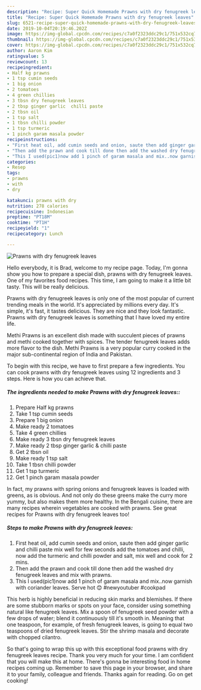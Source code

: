 ```yaml
---
description: "Recipe: Super Quick Homemade Prawns with dry fenugreek leaves"
title: "Recipe: Super Quick Homemade Prawns with dry fenugreek leaves"
slug: 6521-recipe-super-quick-homemade-prawns-with-dry-fenugreek-leaves
date: 2019-10-04T20:19:46.202Z
image: https://img-global.cpcdn.com/recipes/c7a0f2323ddc29c1/751x532cq70/prawns-with-dry-fenugreek-leaves-recipe-main-photo.jpg
thumbnail: https://img-global.cpcdn.com/recipes/c7a0f2323ddc29c1/751x532cq70/prawns-with-dry-fenugreek-leaves-recipe-main-photo.jpg
cover: https://img-global.cpcdn.com/recipes/c7a0f2323ddc29c1/751x532cq70/prawns-with-dry-fenugreek-leaves-recipe-main-photo.jpg
author: Aaron Kim
ratingvalue: 5
reviewcount: 13
recipeingredient:
- Half kg prawns
- 1 tsp cumin seeds
- 1 big onion
- 2 tomatoes
- 4 green chillies
- 3 tbsn dry fenugreek leaves
- 2 tbsp ginger garlic  chilli paste
- 2 tbsn oil
- 1 tsp salt
- 1 tbsn chilli powder
- 1 tsp turmeric
- 1 pinch garam masala powder
recipeinstructions:
- "First heat oil, add cumin seeds and onion, saute then add ginger garlic and chilli paste mix well for few seconds add the tomatoes and chilli, now add the turmeric and chilli powder and salt, mix well and cook for 2 mins."
- "Then add the prawn and cook till done then add the washed dry fenugreek leaves and mix with prawns."
- "This I used(pic1)now add 1 pinch of garam masala and mix..now garnish with coriander leaves. Serve hot 😊 #newyoutuber #cookpad"
categories:
- Resep
tags:
- prawns
- with
- dry

katakunci: prawns with dry
nutrition: 278 calories
recipecuisine: Indonesian
preptime: "PT18M"
cooktime: "PT1H"
recipeyield: "1"
recipecategory: Lunch

---
```



![Prawns with dry fenugreek leaves](https://img-global.cpcdn.com/recipes/c7a0f2323ddc29c1/751x532cq70/prawns-with-dry-fenugreek-leaves-recipe-main-photo.jpg)

Hello everybody, it is Brad, welcome to my recipe page. Today, I'm gonna show you how to prepare a special dish, prawns with dry fenugreek leaves. One of my favorites food recipes. This time, I am going to make it a little bit tasty. This will be really delicious.

Prawns with dry fenugreek leaves is only one of the most popular of current trending meals in the world. It's appreciated by millions every day. It's simple, it's fast, it tastes delicious. They are nice and they look fantastic. Prawns with dry fenugreek leaves is something that I have loved my entire life.

Methi Prawns is an excellent dish made with succulent pieces of prawns and methi cooked together with spices. The tender fenugreek leaves adds more flavor to the dish. Methi Prawns is a very popular curry cooked in the major sub-continental region of India and Pakistan.


To begin with this recipe, we have to first prepare a few ingredients. You can cook prawns with dry fenugreek leaves using 12 ingredients and 3 steps. Here is how you can achieve that.

##### The ingredients needed to make Prawns with dry fenugreek leaves::

1. Prepare Half kg prawns
1. Take 1 tsp cumin seeds
1. Prepare 1 big onion
1. Make ready 2 tomatoes
1. Take 4 green chillies
1. Make ready 3 tbsn dry fenugreek leaves
1. Make ready 2 tbsp ginger garlic &amp; chilli paste
1. Get 2 tbsn oil
1. Make ready 1 tsp salt
1. Take 1 tbsn chilli powder
1. Get 1 tsp turmeric
1. Get 1 pinch garam masala powder


In fact, my prawns with spring onions and fenugreek leaves is loaded with greens, as is obvious. And not only do these greens make the curry more yummy, but also makes them more healthy. In the Bengali cuisine, there are many recipes wherein vegetables are cooked with prawns. See great recipes for Prawns with dry fenugreek leaves too! 

##### Steps to make Prawns with dry fenugreek leaves:

1. First heat oil, add cumin seeds and onion, saute then add ginger garlic and chilli paste mix well for few seconds add the tomatoes and chilli, now add the turmeric and chilli powder and salt, mix well and cook for 2 mins.
1. Then add the prawn and cook till done then add the washed dry fenugreek leaves and mix with prawns.
1. This I used(pic1)now add 1 pinch of garam masala and mix..now garnish with coriander leaves. Serve hot 😊 #newyoutuber #cookpad


This herb is highly beneficial in reducing skin marks and blemishes. If there are some stubborn marks or spots on your face, consider using something natural like fenugreek leaves. Mix a spoon of fenugreek seed powder with a few drops of water; blend it continuously till it&#39;s smooth in. Meaning that one teaspoon, for example, of fresh fenugreek leaves, is going to equal two teaspoons of dried fenugreek leaves. Stir the shrimp masala and decorate with chopped cilantro. 

So that's going to wrap this up with this exceptional food prawns with dry fenugreek leaves recipe. Thank you very much for your time. I am confident that you will make this at home. There's gonna be interesting food in home recipes coming up. Remember to save this page in your browser, and share it to your family, colleague and friends. Thanks again for reading. Go on get cooking!
